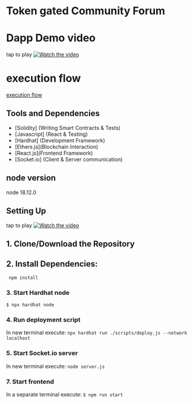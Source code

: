 # Token gated Community Forum


# Dapp Demo video

tap to play
[![Watch the video](https://img.youtube.com/vi/TfEaVcCuNQQ/maxresdefault.jpg)](https://youtu.be/TfEaVcCuNQQ)

# execution flow
[ execution flow ](https://drive.google.com/drive/folders/1uBkF5AsHAN_UV1S-aEL4pgL7FnRE1oNN?usp=sharing)



## Tools and Dependencies

- [Solidity] (Writing Smart Contracts & Tests)
- [Javascript] (React & Testing)
- [Hardhat] (Development Framework)
- [Ethers.js](Blockchain Interaction)
- [React.js](Frontend Framework)
- [Socket.io] (Client & Server communication)

## node version 
node 18.12.0

## Setting Up 
tap to play
[![Watch the video](https://img.youtube.com/vi/X38POCqqvng/maxresdefault.jpg)](https://youtu.be/X38POCqqvng?si=NDCPgtzRVs4Q6fzn)




## 1. Clone/Download the Repository

## 2. Install Dependencies:
` npm install`

### 3. Start Hardhat node
`$ npx hardhat node`

### 4. Run deployment script
In new terminal execute:
` npx hardhat run ./scripts/deploy.js --network localhost `

### 5. Start Socket.io server
In new terminal execute:
` node server.js `

### 7. Start frontend
In a separate terminal execute:
`$ npm run start`
